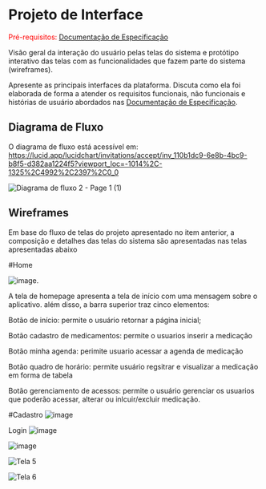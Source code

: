 
# Projeto de Interface

<span style="color:red">Pré-requisitos: <a href="2-Especificação do Projeto.md"> Documentação de Especificação</a></span>

Visão geral da interação do usuário pelas telas do sistema e protótipo interativo das telas com as funcionalidades que fazem parte do sistema (wireframes).

 Apresente as principais interfaces da plataforma. Discuta como ela foi elaborada de forma a atender os requisitos funcionais, não funcionais e histórias de usuário abordados nas <a href="2-Especificação do Projeto.md"> Documentação de Especificação</a>.

## Diagrama de Fluxo

O diagrama de fluxo está acessível em: https://lucid.app/lucidchart/invitations/accept/inv_110b1dc9-6e8b-4bc9-b8f5-d382aa1224f5?viewport_loc=-1014%2C-1325%2C4992%2C2397%2C0_0


![Diagrama de fluxo 2 - Page 1 (1)](https://user-images.githubusercontent.com/81448442/133696058-0c45355d-ddd9-4aad-89b7-4beacff2fa9e.jpeg)




## Wireframes

Em base do fluxo de telas do projeto apresentado no item anterior, a composição e detalhes das telas do sistema são apresentadas nas telas apresentadas abaixo

#Home

![image](https://user-images.githubusercontent.com/81448442/133702062-d53adbe9-41e9-479d-88ad-37cf7f3a5f3d.png).

A tela de homepage apresenta a tela de início com uma mensagem sobre o aplicativo. além disso, a barra superior traz cinco elementos: 

Botão de início: permite o usuário retornar a página inicial;  

Botão cadastro de medicamentos: permite o usuarios inserir a medicação

Botão minha agenda: perimite usuario acessar a agenda de medicação

Botão quadro de horário: permite usuário regsitrar e visualizar a medicação em forma de tabela

Botão gerenciamento de acessos: permite o usuário gerenciar os usuarios que poderão acessar, alterar ou inlcuir/excluir medicação.


#Cadastro
![image](https://user-images.githubusercontent.com/81448442/133702102-e009e474-0fc3-47e6-b974-9a33e1d1e617.png)

Login
![image](https://user-images.githubusercontent.com/81448442/133702161-31231f3e-4e40-4c0a-8a41-8ba152bf0635.png)


![image](https://user-images.githubusercontent.com/81448442/133702208-792721a5-73b3-41dc-a301-6e16548495fd.png)















![Tela 5](https://user-images.githubusercontent.com/81760044/133701749-99d7c4b7-4415-4b21-89b5-9ddeb05c32d0.JPG)

![Tela 6](https://user-images.githubusercontent.com/81760044/133701766-bdaac22b-40dd-4f1f-afac-d6fb3722049c.JPG)




